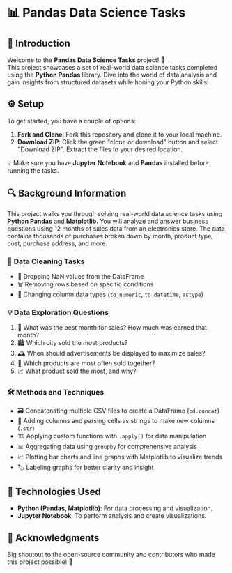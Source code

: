 <h1>📊 <b>Pandas Data Science Tasks</b></h1>

<h2>🌟 <b>Introduction</b></h2>
<p>Welcome to the <b>Pandas Data Science Tasks</b> project! 🚀<br>
This project showcases a set of real-world data science tasks completed using the <b>Python Pandas</b> library. 
Dive into the world of data analysis and gain insights from structured datasets while honing your Python skills!</p>

<h2>⚙️ <b>Setup</b></h2>
<p>To get started, you have a couple of options:</p>
<ol>
    <li><b>Fork and Clone</b>: Fork this repository and clone it to your local machine.</li>
    <li><b>Download ZIP</b>: Click the green "clone or download" button and select "Download ZIP". 
        Extract the files to your desired location.</li>
</ol>
<p>💡 Make sure you have <b>Jupyter Notebook</b> and <b>Pandas</b> installed before running the tasks.</p>

<h2>🔍 <b>Background Information</b></h2>
<p>This project walks you through solving real-world data science tasks using <b>Python Pandas</b> and <b>Matplotlib</b>.
You will analyze and answer business questions using 12 months of sales data from an electronics store. 
The data contains thousands of purchases broken down by month, product type, cost, purchase address, and more.</p>

<h3>🧼 <b>Data Cleaning Tasks</b></h3>
<ul>
    <li>🚿 Dropping NaN values from the DataFrame</li>
    <li>🗑️ Removing rows based on specific conditions</li>
    <li>🔄 Changing column data types (<code>to_numeric</code>, <code>to_datetime</code>, <code>astype</code>)</li>
</ul>

<h3>💡 <b>Data Exploration Questions</b></h3>
<ol>
    <li>📅 What was the best month for sales? How much was earned that month?</li>
    <li>🏙️ Which city sold the most products?</li>
    <li>🕰️ When should advertisements be displayed to maximize sales?</li>
    <li>🛒 Which products are most often sold together?</li>
    <li>📈 What product sold the most, and why?</li>
</ol>

<h3>🛠️ <b>Methods and Techniques</b></h3>
<ul>
    <li>🗃️ Concatenating multiple CSV files to create a DataFrame (<code>pd.concat</code>)</li>
    <li>📝 Adding columns and parsing cells as strings to make new columns (<code>.str</code>)</li>
    <li>🏗️ Applying custom functions with <code>.apply()</code> for data manipulation</li>
    <li>📊 Aggregating data using <code>groupby</code> for comprehensive analysis</li>
    <li>📈 Plotting bar charts and line graphs with Matplotlib to visualize trends</li>
    <li>🏷️ Labeling graphs for better clarity and insight</li>
</ul>

<h2>🚀 <b>Technologies Used</b></h2>
<ul>
    <li><b>Python (Pandas, Matplotlib)</b>: For data processing and visualization.</li>
    <li><b>Jupyter Notebook</b>: To perform analysis and create visualizations.</li>
</ul>

<h2>🙌 <b>Acknowledgments</b></h2>
<p>Big shoutout to the open-source community and contributors who made this project possible! 🌟</p>
